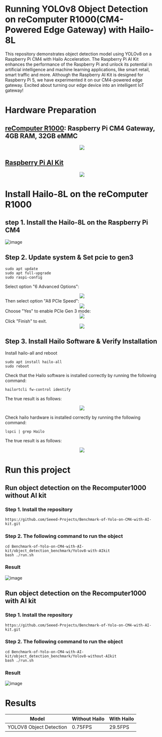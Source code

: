 # Running YOLOv8 Object Detection on reComputer R1000(CM4-Powered Edge Gateway) with Hailo-8L 
This repository demonstrates object detection model using YOLOv8 on a Raspberry Pi CM4 with Hailo Acceleration. The Raspberry Pi AI Kit enhances the performance of the Raspberry Pi and unlock its potential in artificial intelligence and machine learning applications, like smart retail, smart traffic and more. Although the Raspberry AI Kit is designed for Raspberry Pi 5, we have experimented it on our CM4-powered edge gateway. Excited about turning our edge device into an intelligent IoT gateway! 
# Hardware Preparation
## [reComputer R1000](https://www.seeedstudio.com/reComputer-R1025-10-p-5895.html): Raspberry Pi CM4 Gateway, 4GB RAM, 32GB eMMC  
<div align='center'><img width={600} src='https://media-cdn.seeedstudio.com/media/catalog/product/cache/bb49d3ec4ee05b6f018e93f896b8a25d/1/-/1-113991274-recomputer-r1025-10-0.jpg'></div>

## [Raspberry Pi AI Kit](https://www.seeedstudio.com/Raspberry-Pi-AI-Kit-p-5900.html)
<div align='center'><img width={600} src='https://media-cdn.seeedstudio.com/media/catalog/product/cache/bb49d3ec4ee05b6f018e93f896b8a25d/1/-/1-113060086-raspberry-pi-ai-kit-45font.jpg'></div>

# Install Hailo-8L on the reComputer R1000

## step 1. Install the Hailo-8L on the Raspberry Pi CM4

![image](./resource/install.gif)

## Step 2. Update system & Set pcie to gen3

```
sudo apt update
sudo apt full-upgrade
sudo raspi-config
```
Select option "6 Advanced Options":
<div align='center'><img width={600} src='./resource/1.png'></div>
Then select option "A8 PCIe Speed":
<div align='center'><img width={600} src='./resource/2.png'></div>
Choose "Yes" to enable PCIe Gen 3 mode:
<div align='center'><img width={600} src='./resource/3.png'></div>
Click "Finish" to exit.
<div align='center'><img width={600} src='./resource/4.png'></div>

## Step 3. Install Hailo Software & Verify Installation

Install hailo-all and reboot
```
sudo apt install hailo-all
sudo reboot
```

Check that the Hailo software is installed correctly by running the following command:

```
hailortcli fw-control identify
```

The true result is as follows:
<div align='center'><img width={600} src='./resource/software_test.png'></div>

Check hailo hardware is installed correctly by running the following command:

```
lspci | grep Hailo
```
The true result is as follows:
<div align='center'><img width={600} src='./resource/hardware_test.png'></div>

# Run this project

## Run object detection on the Recomputer1000 without AI kit

### Step 1. Install the repository

```
https://github.com/Seeed-Projects/Benchmark-of-Yolo-on-CM4-with-AI-kit.git
```
### Step 2. The following command to run the object 
```
cd Benchmark-of-Yolo-on-CM4-with-AI-kit/object_detection_benchmark/Yolov8-with-AIkit
bash ./run.sh
```
### Result

![image](./resource/without_hailo.gif)

## Run object detection on the Recomputer1000 with AI kit

### Step 1. Install the repository

```
https://github.com/Seeed-Projects/Benchmark-of-Yolo-on-CM4-with-AI-kit.git
```

### Step 2. The following command to run the object 

```
cd Benchmark-of-Yolo-on-CM4-with-AI-kit/object_detection_benchmark/Yolov8-without-AIkit
bash ./run.sh
```

### Result
![image](./resource/with_hailo.gif)

# Results

| Model | Without Hailo | With Hailo |
| --- | --- | --- |
| YOLOV8 Object Detection| 0.75FPS | 29.5FPS |
